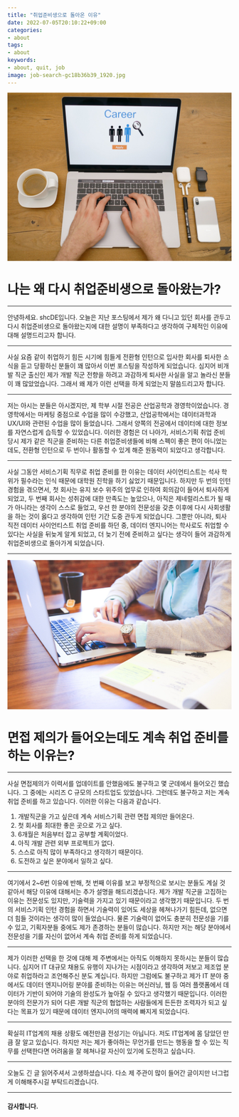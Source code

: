 ```yaml
---
title: "취업준비생으로 돌아온 이유"
date: 2022-07-05T20:10:22+09:00
categories:
- about
tags:
- about
keywords:
- about, quit, job
image: job-search-gc18b36b39_1920.jpg
---
```


![job](https://github.com/shcDE/pictures/blob/main/images_for_blog/job-search-gc18b36b39_1920.jpg?raw=true)

# 나는 왜 다시 취업준비생으로 돌아왔는가?
_________________________________________________________________________________________________________________________________________________________________________

안녕하세요. shcDE입니다. 오늘은 지난 포스팅에서 제가 왜 다니고 있던 회사를 관두고 다시 취업준비생으로 돌아왔는지에 대한 설명이 부족하다고 생각하여 구체적인 이유에 대해 설명드리고자 합니다.
_________________________________________________________________________________________________________________________________________________________________________

사실 요즘 같이 취업하기 힘든 시기에 힘들게 전환형 인턴으로 입사한 회사를 퇴사한 소식을 듣고 당황하신 분들이 꽤 많아서 이번 포스팅을 작성하게 되었습니다. 심지어 비개발 직군 출신인 제가 개발 직군 전향을 하려고 과감하게 퇴사한 사실을 알고 놀라신 분들이 꽤 많았었습니다. 그래서 왜 제가 이런 선택을 하게 되었는지 말씀드리고자 합니다.
_________________________________________________________________________________________________________________________________________________________________________

저는 아시는 분들은 아시겠지만, 제 학부 시절 전공은 산업공학과 경영학이었습니다. 경영학에서는 마케팅 중점으로 수업을 많이 수강했고, 산업공학에서는 데이터과학과 UX/UI와 관련된 수업을 많이 들었습니다. 그래서 양쪽의 전공에서 데이터에 대한 정보를 자연스럽게 습득할 수 있었습니다. 이러한 경험은 더 나아가, 서비스기획 취업 준비 당시 제가 같은 직군을 준비하는 다른 취업준비생들에 비해 스펙이 좋은 편이 아니었는데도, 전환형 인턴으로 두 번이나 활동할 수 있게 해준 원동력이 되었다고 생각합니다.
_________________________________________________________________________________________________________________________________________________________________________

사실 그동안 서비스기획 직무로 취업 준비를 한 이유는 데이터 사이언티스트는 석사 학위가 필수라는 인식 때문에 대학원 진학을 하기 싫었기 때문입니다. 하지만 두 번의 인턴 경험을 겪으면서, 첫 회사는 유지 보수 위주의 업무로 인하여 회의감이 들어서 퇴사하게 되었고, 두 번째 회사는 성취감에 대한 만족도는 높았으나, 아직은 제네럴리스트가 될 때가 아니라는 생각이 스스로 들었고, 우선 한 분야의 전문성을 갖춘 이후에 다시 사회생활을 하는 것이 옳다고 생각하여 인턴 기간 도중 관두게 되었습니다. 그뿐만 아니라, 퇴사 직전 데이터 사이언티스트 취업 준비를 하던 중, 데이터 엔지니어는 학사로도 취업할 수 있다는 사실을 뒤늦게 알게 되었고, 더 늦기 전에 준비하고 싶다는 생각이 들어 과감하게 취업준비생으로 돌아가게 되었습니다.
_________________________________________________________________________________________________________________________________________________________________________

![취준](https://github.com/shcDE/pictures/blob/main/images_for_blog/student-g1e523572a_1920.jpg?raw=true)

# 면접 제의가 들어오는데도 계속 취업 준비를 하는 이유는?
_________________________________________________________________________________________________________________________________________________________________________

사실 면접제의가 이력서를 업데이트를 안했음에도 불구하고 몇 군데에서 들어오긴 했습니다. 그 중에는 시리즈 C 규모의 스타트업도 있었습니다. 그런데도 불구하고 저는 계속 취업 준비를 하고 있습니다. 이러한 이유는 다음과 같습니다.

1. 개발직군을 가고 싶은데 계속 서비스기획 관련 면접 제의만 들어온다.
2. 첫 회사를 최대한 좋은 곳으로 가고 싶다.
3. 6개월은 처음부터 잡고 공부할 계획이었다.
4. 아직 개발 관련 외부 프로젝트가 없다.
5. 스스로 아직 많이 부족하다고 생각하기 때문이다.
6. 도전하고 싶은 분야에서 일하고 싶다.
_________________________________________________________________________________________________________________________________________________________________________

여기에서 2~6번 이유에 반해, 첫 번째 이유를 보고 부정적으로 보시는 분들도 계실 것 같아서 해당 이유에 대해서는 추가 설명을 해드리겠습니다. 제가 개발 직군을 고집하는 이유는 전문성도 있지만, 기술력을 가지고 있기 때문이라고 생각했기 때문입니다. 두 번의 서비스기획 인턴 경험을 하면서 기술력이 있어도 세상을 헤쳐나가기 힘든데, 없으면 더 힘들 것이라는 생각이 많이 들었습니다. 물론 기술력이 없어도 충분히 전문성을 기를 수 있고, 기획자분들 중에도 제가 존경하는 분들이 많습니다. 하지만 저는 해당 분야에서 전문성을 기를 자신이 없어서 계속 취업 준비를 하게 되었습니다.
_________________________________________________________________________________________________________________________________________________________________________

제가 이러한 선택을 한 것에 대해 제 주변에서는 아직도 이해하지 못하시는 분들이 많습니다. 심지어 IT 대규모 채용도 유행이 지나가는 시점이라고 생각하여 저보고 제조업 분야로 취업하라고 조언해주신 분도 계십니다. 하지만 그럼에도 불구하고 제가 IT 분야 중에서도 데이터 엔지니어링 분야를 준비하는 이유는 머신러닝, 웹 등 여러 플랫폼에서 데이터가 기반이 되어야 기술의 완성도가 높아질 수 있다고 생각했기 때문입니다. 이러한 분야의 전문가가 되어 다른 개발 직군의 협업하는 사람들에게 든든한 조력자가 되고 싶다는 목표가 있기 때문에 데이터 엔지니어의 매력에 빠지게 되었습니다.
_________________________________________________________________________________________________________________________________________________________________________

확실히 IT업계의 채용 상황도 예전만큼 전성기는 아닙니다. 저도 IT업계에 몸 담았던 만큼 잘 알고 있습니다. 하지만 저는 제가 좋아하는 무언가를 만드는 행동을 할 수 있는 직무를 선택한다면 어려움을 잘 헤쳐나갈 자신이 있기에 도전하고 싶습니다. 
_________________________________________________________________________________________________________________________________________________________________________

오늘도 긴 글 읽어주셔서 고생하셨습니다. 다소 제 주관이 많이 들어간 글이지만 너그럽게 이해해주시길 부탁드리겠습니다.
_________________________________________________________________________________________________________________________________________________________________________
#### 감사합니다.
